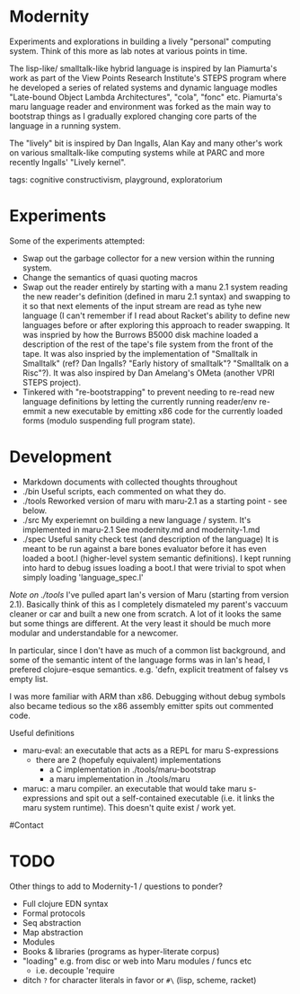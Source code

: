 # Modernity

Experiments and explorations in building a lively "personal" computing system. Think of this more as lab notes at various points in time.
 
The lisp-like/ smalltalk-like hybrid language is inspired by Ian Piamurta's work as part of the View Points Research Institute's STEPS program where he developed a series of related systems and dynamic language modles "Late-bound Object Lambda Architectures", "cola", "fonc" etc. Piamurta's maru language reader and environment was forked as the main way to bootstrap things as I gradually explored changing core parts of the language in a running system.

The "lively" bit is inspired by Dan Ingalls, Alan Kay and many other's work on various smalltalk-like computing systems while at PARC and more recently Ingalls' "Lively kernel".


tags: cognitive constructivism, playground, exploratorium

# Experiments
Some of the experiments attempted:

- Swap out the garbage collector for a new version within the running system.
- Change the semantics of quasi quoting macros
- Swap out the reader entirely by starting with a manu 2.1 system reading the new reader's definition (defined in maru 2.1 syntax) and swapping to it so that next elements of the input stream are read as tyhe new language (I can't remember if I read about Racket's ability to define new languages before or after exploring this approach to reader swapping. It was inspried by how the Burrows B5000 disk machine loaded a description of the rest of the tape's file system from the front of the tape. It was also inspried by the implementation of "Smalltalk in Smalltalk" (ref? Dan Ingalls? "Early history of smalltalk"? "Smalltalk on a Risc"?). It was also inspired by Dan Amelang's OMeta (another VPRI STEPS project).
- Tinkered with "re-bootstrapping" to prevent needing to re-read new language definitions by letting the currently running reader/env re-emmit a new executable by emitting x86 code for the currently loaded forms (modulo suspending full program state).


# Development

- Markdown documents with collected thoughts throughout
- ./bin Useful scripts, each commented on what they do.
- ./tools Reworked version of maru with maru-2.1 as a starting point - see below.
- ./src My experiemnt on building a new language / system. It's implemented in maru-2.1
  See modernity.md and modernity-1.md
- ./spec Useful sanity check test (and description of the language)
  It is meant to be run against a bare bones evaluator before it has even loaded a boot.l
  (higher-level system semantic definitions). I kept running into hard to debug issues
  loading a boot.l that were trivial to spot when simply loading 'language_spec.l'

*Note on ./tools*
I've pulled apart Ian's version of Maru (starting from version 2.1).
Basically think of this as I completely dismateled my parent's vaccuum cleaner
or car and built a new one from scratch. A lot of it looks the same but some things
are different. At the very least it should be much more modular and understandable for
a newcomer.

In particular, since I don't have as much of a common list background, and some
of the semantic intent of the language forms was in Ian's head, I prefered clojure-esque
semantics. e.g. 'defn, explicit treatment of falsey vs empty list.

I was more familiar with ARM than x86. Debugging without debug symbols
also became tedious so the x86 assembly emitter spits out commented code.


Useful definitions
- maru-eval: an executable that acts as a REPL for maru S-expressions
  - there are 2 (hopefuly equivalent) implementations
    - a C implementation in ./tools/maru-bootstrap
    - a maru implementation in ./tools/maru
- maruc: a maru compiler. an executable that would take maru s-expressions and spit out 
  a self-contained executable (i.e. it links the maru system runtime). This doesn't quite
  exist / work yet.
    


#Contact

# TODO
Other things to add to Modernity-1 / questions to ponder?

- Full clojure EDN syntax
- Formal protocols
- Seq abstraction
- Map abstraction
- Modules
- Books & libraries (programs as hyper-literate corpus)
- "loading" e.g. from disc or web into Maru modules / funcs etc
  - i.e. decouple 'require
- ditch `?` for character literals in favor or `#\` (lisp, scheme, racket)

